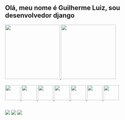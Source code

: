 ## Olá, meu nome é Guilherme Luiz, sou desenvolvedor django

<div>
  <a href="https://github.com/guilhermelbo">
  <img height="180em" src="https://github-readme-stats.vercel.app/api?username=guilhermelbo&theme=dark&show_icons=true"/>
  <img height="180em" src="https://github-readme-stats.vercel.app/api/top-langs/?username=guilhermelbo&layout=compact&theme=dark"/>
</div>
<br/>
<img height="50em" src="https://cdn.jsdelivr.net/gh/devicons/devicon/icons/python/python-original-wordmark.svg"/>
<img height="50em" src="https://cdn.jsdelivr.net/gh/devicons/devicon/icons/django/django-plain-wordmark.svg" />
<img height="50em" src="https://cdn.jsdelivr.net/gh/devicons/devicon/icons/javascript/javascript-original.svg" />
<img height="50em" src="https://cdn.jsdelivr.net/gh/devicons/devicon/icons/html5/html5-original-wordmark.svg" />
<img height="50em" src="https://cdn.jsdelivr.net/gh/devicons/devicon/icons/css3/css3-original-wordmark.svg" />
<img height="50em" src="https://cdn.jsdelivr.net/gh/devicons/devicon/icons/bootstrap/bootstrap-original-wordmark.svg" />
<img height="50em" src="https://cdn.jsdelivr.net/gh/devicons/devicon/icons/selenium/selenium-original.svg" />

##
<a href="mailto:guilhermeluiz.dev@gmail.com"><img src="https://img.shields.io/badge/Gmail-D14836?style=for-the-badge&logo=gmail&logoColor=white"></a>
<a href="https://www.linkedin.com/in/guilherme-luiz-8196ab149/"><img src="https://img.shields.io/badge/LinkedIn-0077B5?style=for-the-badge&logo=linkedin&logoColor=white"></a>
<a href="https://www.instagram.com/guilhermelbo/"><img src="https://img.shields.io/badge/Instagram-E4405F?style=for-the-badge&logo=instagram&logoColor=white"></a>
